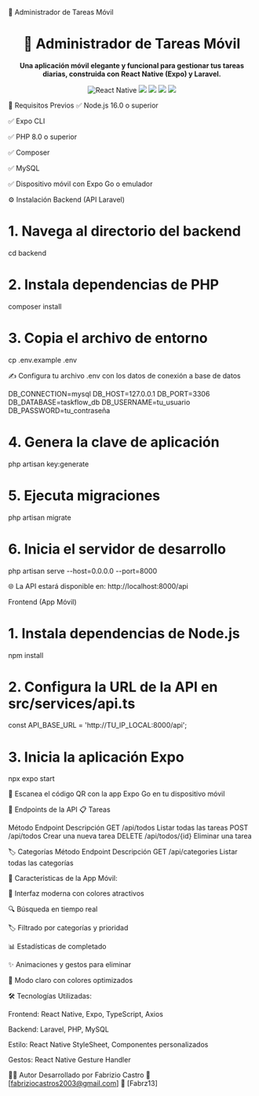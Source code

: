 📱 Administrador de Tareas Móvil
<h1 align="center">📱 Administrador de Tareas Móvil</h1><p align="center"> <strong>Una aplicación móvil elegante y funcional para gestionar tus tareas diarias, construida con React Native (Expo) y Laravel.</strong> </p><p align="center"> <img src="https://img.shields.io/badge/React_Native-Expo-blue?style=flat&logo=react" alt="React Native"> <img src="https://img.shields.io/badge/TypeScript-4.x-blue?style=flat&logo=typescript"> <img src="https://img.shields.io/badge/Laravel-10.x-red?style=flat&logo=laravel"> <img src="https://img.shields.io/badge/MySQL-5.7+-orange?style=flat&logo=mysql"> <img src="https://img.shields.io/badge/Status-En%20Desarrollo-yellow?style=flat"> </p>
🚀 Requisitos Previos
✅ Node.js 16.0 o superior

✅ Expo CLI

✅ PHP 8.0 o superior

✅ Composer

✅ MySQL

✅ Dispositivo móvil con Expo Go o emulador

⚙️ Instalación
Backend (API Laravel)

# 1. Navega al directorio del backend
cd backend

# 2. Instala dependencias de PHP
composer install

# 3. Copia el archivo de entorno
cp .env.example .env

✍️ Configura tu archivo .env con los datos de conexión a base de datos

DB_CONNECTION=mysql
DB_HOST=127.0.0.1
DB_PORT=3306
DB_DATABASE=taskflow_db
DB_USERNAME=tu_usuario
DB_PASSWORD=tu_contraseña

# 4. Genera la clave de aplicación
php artisan key:generate

# 5. Ejecuta migraciones
php artisan migrate

# 6. Inicia el servidor de desarrollo
php artisan serve --host=0.0.0.0 --port=8000

🌐 La API estará disponible en:
http://localhost:8000/api

Frontend (App Móvil)

# 1. Instala dependencias de Node.js
npm install

# 2. Configura la URL de la API en src/services/api.ts
const API_BASE_URL = 'http://TU_IP_LOCAL:8000/api';

# 3. Inicia la aplicación Expo
npx expo start

📱 Escanea el código QR con la app Expo Go en tu dispositivo móvil

🔗 Endpoints de la API
📋 Tareas

Método	  Endpoint	          Descripción
GET	    /api/todos	      Listar todas las tareas
POST	  /api/todos	      Crear una nueva tarea
DELETE	/api/todos/{id}	  Eliminar una tarea

🏷️ Categorías
Método	  Endpoint	      Descripción
GET	    /api/categories	Listar todas las categorías

📱 Características de la App Móvil:

🎨 Interfaz moderna con colores atractivos

🔍 Búsqueda en tiempo real

🏷️ Filtrado por categorías y prioridad

📊 Estadísticas de completado

✨ Animaciones y gestos para eliminar

🌙 Modo claro con colores optimizados

🛠️ Tecnologías Utilizadas:

Frontend: React Native, Expo, TypeScript, Axios

Backend: Laravel, PHP, MySQL

Estilo: React Native StyleSheet, Componentes personalizados

Gestos: React Native Gesture Handler

🧑‍💻 Autor
Desarrollado por Fabrizio Castro
📧 [fabriziocastros2003@gmail.com]
🔗 [Fabrz13]